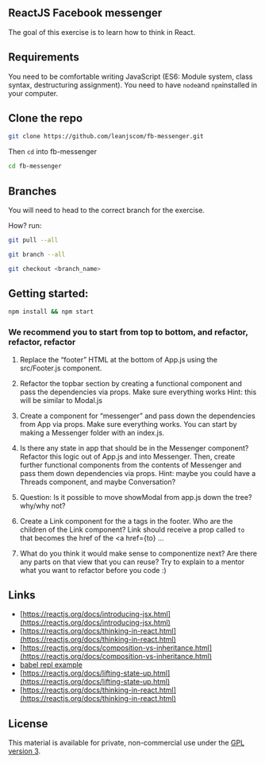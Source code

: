 ## ReactJS Facebook messenger

The goal of this exercise is to learn how to think in React.

## Requirements
You need to be comfortable writing JavaScript (ES6: Module system, class syntax, destructuring assignment).
You need to have `node`and `npm`installed in your computer.

## Clone the repo

```sh
git clone https://github.com/leanjscom/fb-messenger.git
```
Then `cd` into fb-messenger
```sh
cd fb-messenger
```

## Branches

You will need to head to the correct branch for the exercise.

How? run:

```sh
git pull --all

git branch --all

git checkout <branch_name>
```
## Getting started:
```sh
npm install && npm start
```

### We recommend you to start from top to bottom, and refactor, refactor, refactor

1. Replace the “footer” HTML at the bottom of App.js using the src/Footer.js component.

2. Refactor the topbar section  by creating a functional component and pass the dependencies via props. Make sure everything works Hint: this will be similar to Modal.js

3. Create a component for “messenger” and pass down the dependencies from App via props. Make sure everything works. You can start by making a Messenger folder with an index.js.

4. Is there any state in app that should be in the Messenger component?  Refactor this logic out of App.js and into Messenger. Then, create further functional components from the contents of Messenger and pass them down dependencies via props. Hint: maybe you could have a Threads component, and maybe Conversation?

5. Question: Is it possible to move showModal from app.js down the tree? why/why not?

6. Create a Link component for the a tags in the footer. Who are the children of the Link component? Link should receive a prop called `to` that becomes the href of the <a href={to} ... 

7. What do you think it would make sense to componentize next? Are there any parts on that view that you can reuse? Try to explain to a mentor what you want to refactor before you code :)

## Links

* [https://reactjs.org/docs/introducing-jsx.html](https://reactjs.org/docs/introducing-jsx.html)
* [https://reactjs.org/docs/thinking-in-react.html](https://reactjs.org/docs/thinking-in-react.html)
* [https://reactjs.org/docs/composition-vs-inheritance.html](https://reactjs.org/docs/composition-vs-inheritance.html)
* [babel repl example](https://babeljs.io/repl#?babili=false&browsers=&build=&builtIns=false&spec=false&loose=false&code_lz=JYWwDg9gTgLgBAJQKYEMDG8BmUIjgIilQ3wCg0IA7AZ3gAkkAbRiAYV0kqUvgF44AFAEo4vAHwEAFsHwBuUqQA8AE2AA3OGkYpq1AHIoQSXvgo8UwLlHxjScOCvWbtug0ZM4A7jbv24AbwZmNg4qbhgAX19FAHpVNVtY-LEgA&debug=false&forceAllTransforms=false&shippedProposals=false&circleciRepo=&evaluate=true&fileSize=false&timeTravel=false&sourceType=module&lineWrap=false&presets=es2015,es2016,es2017,react,stage-2&prettier=false&targets=&version=7.3.3)
* [https://reactjs.org/docs/lifting-state-up.html](https://reactjs.org/docs/lifting-state-up.html)
* [https://reactjs.org/docs/thinking-in-react.html](https://reactjs.org/docs/thinking-in-react.html)


## License

This material is available for private, non-commercial use under the [GPL version 3](http://www.gnu.org/licenses/gpl-3.0-standalone.html).
